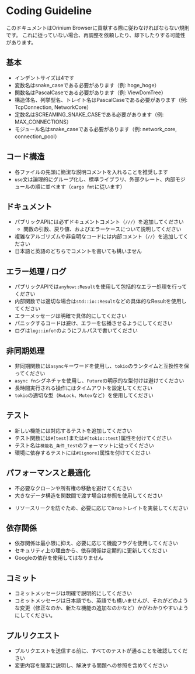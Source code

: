 # Coding Guideline
このドキュメントはOrinium Browserに貢献する際に従わなければならない規則です。
これに従っていない場合、再調整を依頼したり、却下したりする可能性があります。

## 基本
- インデントサイズは4です
- 変数名はsnake_caseである必要があります（例: hoge_hoge）
- 関数名はPascalCaseである必要があります（例: ViewDomTree）
- 構造体名、列挙型名、トレイト名はPascalCaseである必要があります（例: TcpConnection, NetworkCore）
- 定数名はSCREAMING_SNAKE_CASEである必要があります（例: MAX_CONNECTIONS）
- モジュール名はsnake_caseである必要があります（例: network_core, connection_pool）

## コード構造
- 各ファイルの先頭に簡潔な説明コメントを入れることを推奨します
- `use`文は論理的にグループ化し、標準ライブラリ、外部クレート、内部モジュールの順に並べます（`cargo fmt`に従います）
<!-- - 関連するトレイト実装はそれぞれを分けて実装してください（例: AsyncRead, AsyncWriteは別々に実装）
- 実装は機能単位で論理的に整理し、関連する機能をグループ化してください -->

## ドキュメント
- パブリックAPIには必ずドキュメントコメント（`///`）を追加してください
  - 関数の引数、戻り値、およびエラーケースについて説明してください
- 複雑なアルゴリズムや非自明なコードには内部コメント（`//`）を追加してください
- 日本語と英語のどちらでコメントを書いても構いません

## エラー処理 / ログ
- パブリックAPIでは`anyhow::Result`を使用して包括的なエラー処理を行ってください
- 内部関数では適切な場合は`std::io::Result`などの具体的なResultを使用してください
- エラーメッセージは明確で具体的にしてください
- パニックするコードは避け、エラーを伝播させるようにしてください
- ログは`log::info!`のようにフルパスで書いてください

## 非同期処理
- 非同期関数には`async`キーワードを使用し、`tokio`のランタイムと互換性を保ってください
- `async fn`シグネチャを使用し、`Future`の明示的な型付けは避けてください
- 長時間実行される操作にはタイムアウトを設定してください
- `tokio`の適切な型（`RwLock`、`Mutex`など）を使用してください

## テスト
- 新しい機能には対応するテストを追加してください
- テスト関数には`#[test]`または`#[tokio::test]`属性を付けてください
- テスト名は`機能名_条件_test`のフォーマットに従ってください
- 環境に依存するテストには`#[ignore]`属性を付けてください

## パフォーマンスと最適化
- 不必要なクローンや所有権の移動を避けてください
- 大きなデータ構造を関数間で渡す場合は参照を使用してください
<!-- - 早期最適化は避け、必要な場合はベンチマークで改善を検証してください -->
- リソースリークを防ぐため、必要に応じて`Drop`トレイトを実装してください

## 依存関係
<!-- - 新しい依存関係を追加する場合は、プロジェクトリーダーと相談してください -->
- 依存関係は最小限に抑え、必要に応じて機能フラグを使用してください
- セキュリティ上の理由から、依存関係は定期的に更新してください
- Googleの依存を使用してはなりません

## コミット
- コミットメッセージは明確で説明的にしてください
- コミットメッセージは日本語でも、英語でも構いませんが、それがどのような変更（修正なのか、新たな機能の追加なのかなど）かがわかりやすいようにしてください。

## プルリクエスト
- プルリクエストを送信する前に、すべてのテストが通ることを確認してください
- 変更内容を簡潔に説明し、解決する問題への参照を含めてください
